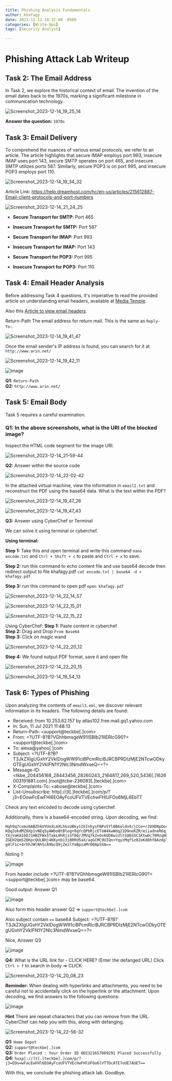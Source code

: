 ```yaml
---
title: Phishing Analysis Fundamentals
author: khafagy
date: 2023-12-12 18:32:00 -0500
categories: [Write-Ups]
tags: [Security Analyst]

---
```


# Phishing Attack Lab Writeup

## Task 2:  The Email Address 

In Task 2, we explore the historical context of email. The invention of the email dates back to the 1970s, marking a significant milestone in communication technology.

![Screenshot_2023-12-14_19_25_14](https://github.com/5afagy/5afagy.github.io/assets/115117722/02b9b747-a9b1-4e60-86f6-23af56f933ba)

**Answer the question:** ```1970s``` 


## Task 3:  Email Delivery 

To comprehend the nuances of various email protocols, we refer to an article. The article highlights that secure IMAP employs port 993, insecure IMAP uses port 143, secure SMTP operates on port 465, and insecure SMTP utilizes ports 587. Similarly, secure POP3 is on port 995, and insecure POP3 employs port 110.

![Screenshot_2023-12-14_19_34_32](https://github.com/5afagy/5afagy.github.io/assets/115117722/82f6df85-1825-4a34-805e-2a4a8f4fbf01)

Article Link: https://help.dreamhost.com/hc/en-us/articles/215612887-Email-client-protocols-and-port-numbers

![Screenshot_2023-12-14_21_24_25](https://github.com/5afagy/5afagy.github.io/assets/115117722/3856d5d0-204d-495f-9e41-85ed6982b0ab)

- **Secure Transport for SMTP:** Port 465
- **Insecure Transport for SMTP:** Port 587

- **Secure Transport for IMAP:** Port 993
- **Insecure Transport for IMAP:** Port 143

- **Secure Transport for POP3:** Port 995
- **Insecure Transport for POP3:** Port 110





## Task 4: Email Header Analysis

Before addressing Task 4 questions, it's imperative to read the provided article on understanding email headers, available at [Media Temple](https://mediatemple.net/community/products/all/204643950/understanding-an-email-header).

Also this [Article to view email headers](https://mediatemple.zendesk.com/hc/en-us/articles/204644060-how-do-i-view-email-headers-for-a-message).

<!--You can review this email in the `Email Samples` directory on the Desktop within the attached virtual machine. 
The email is titled `email1.eml`. 

![Screenshot_2023-12-14_21-40-48](https://github.com/5afagy/5afagy.github.io/assets/115117722/26af7e7e-b9dd-4a37-818c-067f8090b375)
--> 

Return-Path
The email address for return mail. This is the same as `Reply-To:`.

![Screenshot_2023-12-14_19_41_47](https://github.com/5afagy/5afagy.github.io/assets/115117722/c246b210-96a6-4b5e-8a83-3d5089bffcc7)

Once the email sender's IP address is found, you can search for it at `http://www.arin.net/`

![Screenshot_2023-12-14_19_42_11](https://github.com/5afagy/5afagy.github.io/assets/115117722/bb112655-ec53-4fb6-9072-67a279057daa)

![image](https://github.com/5afagy/5afagy.github.io/assets/115117722/f4df6b8a-5dae-4d8f-94b5-b8f2ba6ffcd5)

**Q1:** ```Return-Path```  
**Q2:** ```http://www.arin.net/``` 



## Task 5: Email Body 

Task 5 requires a careful examination.

### Q1: In the above screenshots, what is the URI of the blocked image?
Inspect the HTML code segment for the image URI.

![Screenshot_2023-12-14_21-59-44](https://github.com/5afagy/5afagy.github.io/assets/115117722/32b15a73-4dd0-4ebe-9dd6-e7631e43b058)


**Q2:** Answer within the source code

![Screenshot_2023-12-14_22-02-42](https://github.com/5afagy/5afagy.github.io/assets/115117722/c4a11889-9281-4d5d-82b7-ade0734dbbca)




In the attached virtual machine, view the information in `email2.txt` and reconstruct the PDF using the base64 data. What is the text within the PDF?

![Screenshot_2023-12-14_19_47_26](https://github.com/5afagy/5afagy.github.io/assets/115117722/9bce3333-9d72-4875-9071-8f6361d1b07a)

![Screenshot_2023-12-14_19_47_43](https://github.com/5afagy/5afagy.github.io/assets/115117722/91c23c11-9355-4f1e-b9b9-f42cb839d32d)

**Q3:** Answer using CyberChef or Terminal

We can solve it using terminal or cyberchef.

**Using terminal:**

**Step 1:** Take this and open terminal and write this command ```nano encode.txt``` and `Ctrl + Shift + c` to paste and `Ctrl + x` to save.<br>

**Step 2:** run this command to echo content file and use base64 decode then redirect output to file khafagy.pdf `cat encode.txt | base64 -d > khafagy.pdf`<br>

**Step 3:** run this command to open pdf ` open khafagy.pdf `<br>

  ![Screenshot_2023-12-14_22_14_57](https://github.com/5afagy/5afagy.github.io/assets/115117722/64020a88-a0e8-4211-8171-3456db72353f)

![Screenshot_2023-12-14_22_15_01](https://github.com/5afagy/5afagy.github.io/assets/115117722/91cdc8a2-4696-4265-a224-23b7472c9222)

![Screenshot_2023-12-14_22_15_22](https://github.com/5afagy/5afagy.github.io/assets/115117722/6232f049-2833-4bcb-a635-a0329ca4e88f)

Using CyberChef:
**Step 1:** Paste content in cyberchef <br>
**Step 2:** Drag and Drop  `From Base64`<br>
**Step 3:** Click on magic wand<br>

![Screenshot_2023-12-14_22_20_12](https://github.com/5afagy/5afagy.github.io/assets/115117722/415e770f-20f6-4ef1-9871-c528ca2bc05c)


**Step 4:** We found output PDF format, save it and open file <br>

![Screenshot_2023-12-14_22_20_15](https://github.com/5afagy/5afagy.github.io/assets/115117722/8cf9c991-e65b-4405-b0e5-deb0db439b45)

![Screenshot_2023-12-14_19_54_13](https://github.com/5afagy/5afagy.github.io/assets/115117722/e8a32234-5b0c-4eda-bd3a-065139f3cf52)


## Task 6: Types of Phishing

Upon analyzing the contents of `email3.eml`, we discover relevant information in its headers. The following details are found:

- Received: from 10.253.62.157 by atlas102.free.mail.gq1.yahoo.com
- In: Sun, 11 Jul 2021 11:48:13
- Return-Path: <support@teckbe[.]com>
- From: =?UTF-8?B?VGhhbmsgeW91ISBIb21lIERlcG90?= <support@teckbe[.]com>
- To: alexa@yahoo[.]com
- Subject: =?UTF-8?B?T3JkZXIgUGxhY2VkIDogWW91ciBPcmRlciBJRCBPRDIzMjE2NTcwODkyOTEgUGxhY2VkIFN1Y2Nlc3NmdWxseQ==?=
- Message-ID: <tkbe_204456168_28443456_28260243_2164817_269_520_5436[.]1626003191881.com[.]root@tcbe-236083[.]teckbe[.]com>
- X-Complaints-To: <abuse@teckbe[.]com>
- List-Unsubscribe: http[://]t[.]teckbe[.]com/p/?j3=EOowFcEwFHl6EOAyFcoUFVTVEchwFHlUFOo6MjL6EbTT

Check any text encoded to decode using cyberchef.


Additionally, there is a base64-encoded string. Upon decoding, we find:

```plaintext
Hqh9q7comz8ABZhkUYUnXLmXLhksUBky1IEInhysFNPo5Yl0B6oldn9/jCCe+rJUXDNpOo4W6
KQq2okdMZ8XpIvNEq5yAWboBtBlog+8qYcQPbRjcEToW4kwWdq21D9neKZR/eiiadneR6qjl+RX
YXjVaKA1bDJ1HBZFWx5TakL0hRjzSf8Q/JMVq7kZvOs6UDAwiUltSQ6SSC1KtwDc76MzqHC1bmk
ZGEH2Qm5Z6KpcQULBHj4KKynb13jBRRU5aX/aqGCMC9UIQn+YqyzMqfSz02oKd8hf8Az8pl5lWX
g4lF1c+4rhhJWlNhScA9bcQ9jZezlYaBpsaMr00Ap5XA==
```

Noting !! 


![image](https://github.com/5afagy/5afagy.github.io/assets/115117722/a3f99f17-f28a-4abc-a2f7-56face0d98e3)


From header include  =?UTF-8?B?VGhhbmsgeW91ISBIb21lIERlcG90?= <support@teckbe[.]com>  may be base64. 

Good output: Answer Q1

![image](https://github.com/5afagy/5afagy.github.io/assets/115117722/300e159a-11e3-4c69-947f-efe6d50463d5)


Also form this header answer Q2 => `support@teckbe[.]com`


Also subject contain `==` base64 
Subject: =?UTF-8?B?T3JkZXIgUGxhY2VkIDogWW91ciBPcmRlciBJRCBPRDIzMjE2NTcwODkyOTEgUGxhY2VkIFN1Y2Nlc3NmdWxseQ==?=

Nice, Answer Q3

![image](https://github.com/5afagy/5afagy.github.io/assets/115117722/a1afcb77-f289-4549-8612-8353078f98ef)
 
**Q4:** What is the URL link for - CLICK HERE? (Enter the defanged URL)
Click `Ctrl + f` to search in body => CLICK  

![Screenshot_2023-12-14_20_08_23](https://github.com/5afagy/5afagy.github.io/assets/115117722/ea4de261-07c8-4907-a2da-18a5aa70d1b2)

**Reminder:** When dealing with hyperlinks and attachments, you need to be careful not to accidentally click on the hyperlink or the attachment. Upon decoding, we find answers to the following questions:

![image](https://github.com/5afagy/5afagy.github.io/assets/115117722/9d9c2efd-0a3a-43dd-8178-cd0d2d308a61)

**Hint** There are repeat characters that you can remove from the URL. CyberChef can help you with this, along with defanging. 

![Screenshot_2023-12-14_22-56-32](https://github.com/5afagy/5afagy.github.io/assets/115117722/38894fd7-30d2-4fc8-a001-db60083c5ddb)



**Q1:** `Home Depot` 
<br>
**Q2:**  `support@teckbe[.]com`
<br>
**Q3:**  `Order Placed : Your Order ID OD2321657089291 Placed Successfully  `
<br>
**Q4:**  `hxxp[://]t[.]teckbe[.]com/p/?j3=EOo=wFacEwFHl6EOAyFcoUFVTVEchwFHlUFOo6lVTTDcATE7oUE7AUET==`


With this, we conclude the phishing attack lab. Goodbye.
